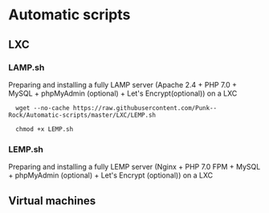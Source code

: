 # Automatic scripts

## LXC

### LAMP.sh

Preparing and installing a fully LAMP server (Apache 2.4 + PHP 7.0 + MySQL + phpMyAdmin (optional) + Let's Encrypt(optional)) on a LXC

```shell
  wget --no-cache https://raw.githubusercontent.com/Punk--Rock/Automatic-scripts/master/LXC/LEMP.sh

  chmod +x LEMP.sh
```

### LEMP.sh

Preparing and installing a fully LEMP server (Nginx + PHP 7.0 FPM + MySQL + phpMyAdmin (optional) + Let's Encrypt (optional)) on a LXC

## Virtual machines
